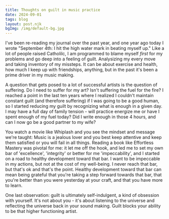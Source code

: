```yaml
---
title: Thoughts on guilt in music practice
date: 2024-09-01
tags: blog
layout: post.njk
bgImg: /img/default-bg.jpg
---
```

I've been re-reading my journal over the past year, and one year ago today I wrote "September 4th: I hit the high water mark in beating myself up." Like a lot of people raised Catholilc, I am programmed to blame myself *first* for my problems and go deep into a feeling of guilt. Analysizing my every move and taking inventory of my missteps. It can be about exercise and health, how much I keep up with friendships, anything, but in the past it's been a prime driver in my music making.

A question that gets posed to a lot of successful artists is the question of suffering. Do I need to suffer for my art? Isn't suffering the fuel for the fire? I reached a point in the last ten years where I realized I couldn't maintain constant guilt (and therefore suffering) if I was going to be a good human, so I started reducing my guilt by recognizing what is enough in a given day. I may have a full day of family tension - will practice energize me or have I spent enough of my fuel today? Did I write enough in those 4 hours, and can I now go be a good partner to my wife?

You watch a movie like Whiplash and you see the mindset and message we're taught: Music is a jealous lover and you best keep attentive and keep them satisfied or you will fail in all things. Reading a book like Effortless Mastery was pivotal for me: it let me off the hook, and led me to set my own bar of 'excellence', 'integrity' or better for me 'impeccability', and I started on a road to healthy development toward that bar. I want to be impeccable in my actions, but not at the cost of my well-being. I never reach that bar, but that's ok and that's the point. Healthy development toward that bar can mean being grateful that you're taking a step forward towards that bar, that you're better than you were yesterday at your craft, and that you have more to learn. 

One last observation: guilt is ultimately self-indulgent, a kind of obsession with yourself. It's not about you - it's about listening to the universe and reflecting the universe back in your sound making. Guilt blocks your ability to be that higher functioning artist. 
